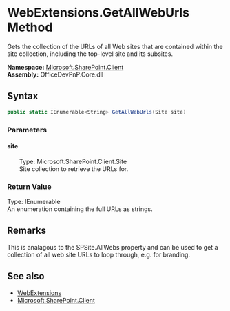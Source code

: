 # WebExtensions.GetAllWebUrls Method  
 Gets the collection of the URLs of all Web sites that are contained within the site collection, including the top-level site and its subsites.   

**Namespace:** [Microsoft.SharePoint.Client](Microsoft.SharePoint.Client.md)  
**Assembly:** OfficeDevPnP.Core.dll  
## Syntax
```C#
public static IEnumerable<String> GetAllWebUrls(Site site)
```
### Parameters
#### site  
&emsp;&emsp;Type: Microsoft.SharePoint.Client.Site  
&emsp;&emsp;Site collection to retrieve the URLs for.  

  

### Return Value
Type: IEnumerable<String>  
An enumeration containing the full URLs as strings.  


## Remarks
 This is analagous to the SPSite.AllWebs property and can be used to get a collection of all web site URLs to loop through, e.g. for branding. 
  
## See also
- [WebExtensions](Microsoft.SharePoint.Client.WebExtensions.md) 
- [Microsoft.SharePoint.Client](Microsoft.SharePoint.Client.md) 
